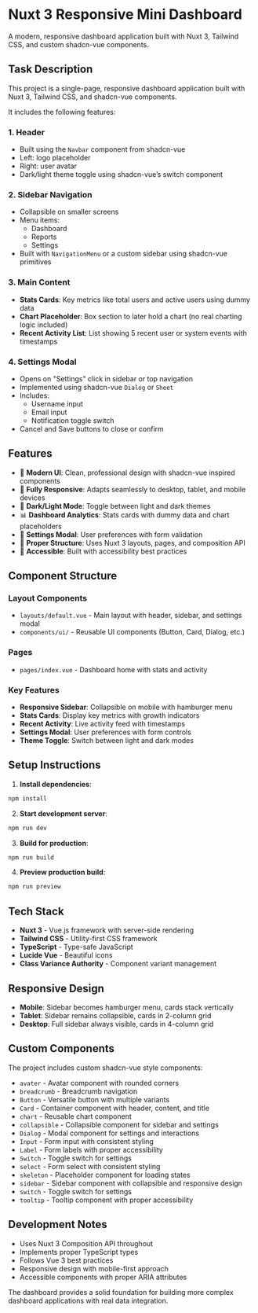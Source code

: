 # Nuxt 3 Responsive Mini Dashboard

A modern, responsive dashboard application built with Nuxt 3, Tailwind CSS, and custom shadcn-vue components.

## Task Description

This project is a single-page, responsive dashboard application built with Nuxt 3, Tailwind CSS, and shadcn-vue components.

It includes the following features:

### 1. Header

- Built using the `Navbar` component from shadcn-vue
- Left: logo placeholder
- Right: user avatar
- Dark/light theme toggle using shadcn-vue’s switch component

### 2. Sidebar Navigation

- Collapsible on smaller screens
- Menu items:
  - Dashboard
  - Reports
  - Settings
- Built with `NavigationMenu` or a custom sidebar using shadcn-vue primitives

### 3. Main Content

- **Stats Cards**: Key metrics like total users and active users using dummy data
- **Chart Placeholder**: Box section to later hold a chart (no real charting logic included)
- **Recent Activity List**: List showing 5 recent user or system events with timestamps

### 4. Settings Modal

- Opens on "Settings" click in sidebar or top navigation
- Implemented using shadcn-vue `Dialog` or `Sheet`
- Includes:
  - Username input
  - Email input
  - Notification toggle switch
- Cancel and Save buttons to close or confirm

## Features

- 🎨 **Modern UI**: Clean, professional design with shadcn-vue inspired components
- 📱 **Fully Responsive**: Adapts seamlessly to desktop, tablet, and mobile devices
- 🌙 **Dark/Light Mode**: Toggle between light and dark themes
- 📊 **Dashboard Analytics**: Stats cards with dummy data and chart placeholders
- 🔧 **Settings Modal**: User preferences with form validation
- 📁 **Proper Structure**: Uses Nuxt 3 layouts, pages, and composition API
- 🎯 **Accessible**: Built with accessibility best practices

## Component Structure

### Layout Components

- `layouts/default.vue` - Main layout with header, sidebar, and settings modal
- `components/ui/` - Reusable UI components (Button, Card, Dialog, etc.)

### Pages

- `pages/index.vue` - Dashboard home with stats and activity

### Key Features

- **Responsive Sidebar**: Collapsible on mobile with hamburger menu
- **Stats Cards**: Display key metrics with growth indicators
- **Recent Activity**: Live activity feed with timestamps
- **Settings Modal**: User preferences with form controls
- **Theme Toggle**: Switch between light and dark modes

## Setup Instructions

1. **Install dependencies**:

```bash
npm install
```

2. **Start development server**:

```bash
npm run dev
```

3. **Build for production**:

```bash
npm run build
```

4. **Preview production build**:

```bash
npm run preview
```

## Tech Stack

- **Nuxt 3** - Vue.js framework with server-side rendering
- **Tailwind CSS** - Utility-first CSS framework
- **TypeScript** - Type-safe JavaScript
- **Lucide Vue** - Beautiful icons
- **Class Variance Authority** - Component variant management

## Responsive Design

- **Mobile**: Sidebar becomes hamburger menu, cards stack vertically
- **Tablet**: Sidebar remains collapsible, cards in 2-column grid
- **Desktop**: Full sidebar always visible, cards in 4-column grid

## Custom Components

The project includes custom shadcn-vue style components:

- `avater` - Avatar component with rounded corners
- `breadcrumb` - Breadcrumb navigation
- `Button` - Versatile button with multiple variants
- `Card` - Container component with header, content, and title
- `chart` - Reusable chart component
- `collapsible` - Collapsible component for sidebar and settings
- `Dialog` - Modal component for settings and interactions
- `Input` - Form input with consistent styling
- `Label` - Form labels with proper accessibility
- `Switch` - Toggle switch for settings
- `select` - Form select with consistent styling
- `skeleton` - Placeholder component for loading states
- `sidebar` - Sidebar component with collapsible and responsive design
- `switch` - Toggle switch for settings
- `tooltip` - Tooltip component with proper accessibility

## Development Notes

- Uses Nuxt 3 Composition API throughout
- Implements proper TypeScript types
- Follows Vue 3 best practices
- Responsive design with mobile-first approach
- Accessible components with proper ARIA attributes

The dashboard provides a solid foundation for building more complex dashboard applications with real data integration.
